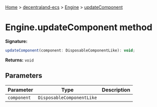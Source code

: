 [Home](./index) &gt; [decentraland-ecs](./decentraland-ecs.md) &gt; [Engine](./decentraland-ecs.engine.md) &gt; [updateComponent](./decentraland-ecs.engine.updatecomponent.md)

# Engine.updateComponent method


**Signature:**
```javascript
updateComponent(component: DisposableComponentLike): void;
```
**Returns:** `void`

## Parameters

|  Parameter | Type | Description |
|  --- | --- | --- |
|  `component` | `DisposableComponentLike` |  |

